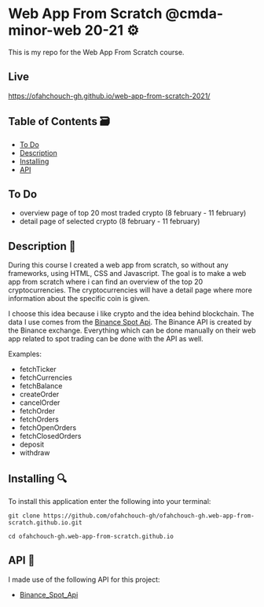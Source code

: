 # Web App From Scratch @cmda-minor-web 20-21 ⚙️

This is my repo for the Web App From Scratch course.

## Live
https://ofahchouch-gh.github.io/web-app-from-scratch-2021/

## Table of Contents 🗃
* [To Do](#to-do-)
* [Description](#description-)
* [Installing](#installing-)
* [API](#api-)

## To Do
- overview page of top 20 most traded crypto (8 february - 11 february)
- detail page of selected crypto (8 february - 11 february)


## Description 📝
During this course I created a web app from scratch, so without any frameworks, using HTML, CSS and Javascript. The goal is to make a web app from scratch where
i can find an overview of the top 20 cryptocurrencies. The cryptocurrencies will have a detail page where more information about the specific coin is given. 

I choose this idea because i like crypto and the idea behind blockchain. The data I use comes from the [Binance Spot Api](https://github.com/binance/binance-spot-api-docs/blob/master/rest-api.md).
The Binance API is created by the Binance exchange. Everything which can be done manually on their web app related to spot trading can be done with the API as well.

Examples:

- fetchTicker
- fetchCurrencies
- fetchBalance
- createOrder
- cancelOrder
- fetchOrder
- fetchOrders
- fetchOpenOrders
- fetchClosedOrders
- deposit
- withdraw


## Installing 🔍
To install this application enter the following into your terminal:
```
git clone https://github.com/ofahchouch-gh/ofahchouch-gh.web-app-from-scratch.github.io.git

cd ofahchouch-gh.web-app-from-scratch.github.io
```


## API 🐒
I made use of the following API for this project:

* [Binance_Spot_Api](https://github.com/binance/binance-spot-api-docs/blob/master/rest-api.md)